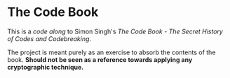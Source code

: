 # The Code Book

This is a _code along_ to Simon Singh's
_The Code Book - The Secret History of Codes and Codebreaking_.

The project is meant purely as an exercise to absorb the contents of the book.
**Should not be seen as a reference towards applying any cryptographic technique.**
